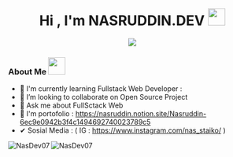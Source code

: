 
<h1 align="center">Hi , I'm NASRUDDIN.DEV <img src="https://media.giphy.com/media/hvRJCLFzcasrR4ia7z/giphy.gif" width="35"></h1>
<p align="center">
 <a href="https://github.com/DenverCoder1/readme-typing-svg"><img src="https://readme-typing-svg.herokuapp.com?color=F7EE2C&center=true&vCenter=true&height=60&lines=FullSctack+Web+Developer;N%20A%20S.D%20E%20V&center=true&width=500&height=50"></a>
</p>

### About Me <img src="https://media.giphy.com/media/hvRJCLFzcasrR4ia7z/giphy.gif" width="35">


- 🌱 I'm currently learning Fullstack Web Developer : 
- 👯 I’m looking to collaborate on Open Source Project
- 💬 Ask me about FullSctack Web
- 🚀 I'm portofolio : https://nasruddin.notion.site/Nasruddin-6ec9e0942b3f4c1494692740023789c5
- ✔ Sosial Media : ( IG : https://www.instagram.com/nas_staiko/ ) 

<p><img align="left" src="https://github-readme-stats.vercel.app/api/top-langs?username=NasDev07&show_icons=true&locale=en&layout=compact" alt="NasDev07" /></p>
<p>&nbsp;<img align="left" src="https://github-readme-stats.vercel.app/api?username=NasDev07&show_icons=true&locale=en" alt="NasDev07" /></p>
